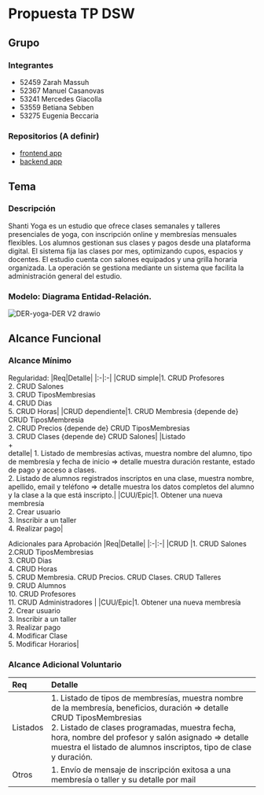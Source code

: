 # Propuesta TP DSW

## Grupo
### Integrantes
* 52459 Zarah Massuh
* 52367 Manuel Casanovas
* 53241 Mercedes Giacolla
* 53559 Betiana Sebben
* 53275 Eugenia Beccaria


### Repositorios (A definir)
* [frontend app](http://hyperlinkToGihubOrGitlab)
* [backend app](http://hyperlinkToGihubOrGitlab)

## Tema
### Descripción
Shanti Yoga es un estudio que ofrece clases semanales y talleres presenciales de yoga, con inscripción online y membresías mensuales flexibles. Los alumnos gestionan sus clases y pagos desde una plataforma digital. El sistema fija las clases por mes, optimizando cupos, espacios y docentes. El estudio cuenta con salones equipados y una grilla horaria organizada. 
La operación se gestiona mediante un sistema que facilita la administración general del estudio.

### Modelo: Diagrama Entidad-Relación.
![DER-yoga-DER V2 drawio](https://github.com/user-attachments/assets/56004bc0-fb75-4173-9c72-f8955166bd77)



## Alcance Funcional 

### Alcance Mínimo


Regularidad:
|Req|Detalle|
|:-|:-|
|CRUD simple|1. CRUD Profesores<br>2. CRUD Salones<br>3. CRUD TiposMembresias<br>4. CRUD Dias<br>5. CRUD Horas|
|CRUD dependiente|1. CRUD Membresia {depende de} CRUD TiposMembresia<br>2. CRUD Precios {depende de} CRUD TiposMembresias<br>3. CRUD Clases {depende de} CRUD Salones|
|Listado<br>+<br>detalle| 1. Listado de membresías activas, muestra nombre del alumno, tipo de membresía y fecha de inicio => detalle muestra duración restante, estado de pago y acceso a clases.<br> 2. Listado de alumnos registrados inscriptos en una clase, muestra nombre, apellido, email y teléfono => detalle muestra los datos completos del alumno y la clase a la que está inscripto.|
|CUU/Epic|1. Obtener una nueva membresía<br>2. Crear usuario<br>3. Inscribir a un taller<br>4. Realizar pago|


Adicionales para Aprobación
|Req|Detalle|
|:-|:-|
|CRUD |1. CRUD Salones<br>2.CRUD TiposMembresias<br>3. CRUD Dias<br>4. CRUD Horas<br>5. CRUD Membresia. CRUD Precios. CRUD Clases. CRUD Talleres<br>9. CRUD Alumnos<br>10. CRUD Profesores<br>11. CRUD Administradores |
|CUU/Epic|1. Obtener una nueva membresía<br>2. Crear usuario<br>3. Inscribir a un taller<br>3. Realizar pago<br>4. Modificar Clase<br>5. Modificar Horarios|


### Alcance Adicional Voluntario


|Req|Detalle|
|:-|:-|
|Listados |1. Listado de tipos de membresías, muestra nombre de la membresía, beneficios, duración => detalle CRUD TiposMembresias<br>2. Listado de clases programadas, muestra fecha, hora, nombre del profesor y salón asignado => detalle muestra el listado de alumnos inscriptos, tipo de clase y duración.|
|Otros|1. Envío de mensaje de inscripción exitosa a una membresía o taller y su detalle por mail|
